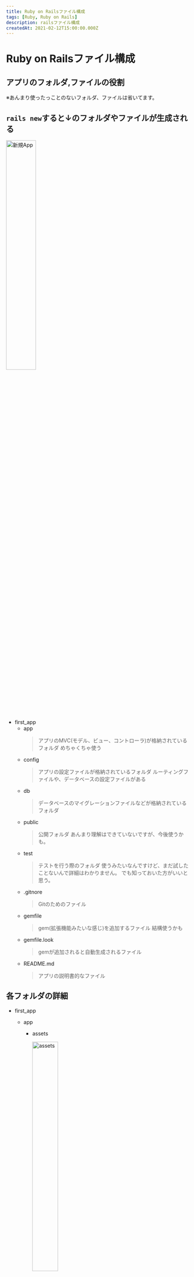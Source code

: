 ```yaml
---
title: Ruby on Railsファイル構成
tags: [Ruby, Ruby on Rails]
description: railsファイル構成
createdAt: 2021-02-12T15:00:00.000Z
---
```


# Ruby on Railsファイル構成

## アプリのフォルダ,ファイルの役割
  ※あんまり使ったっことのないフォルダ、ファイルは省いてます。
## `rails new`すると↓のフォルダやファイルが生成される
  <img src="/img/file/first_app.png" width="40%" alt="新規App">

  - first_app
    - app
      > アプリのMVC(モデル、ビュー、コントローラ)が格納されているフォルダ
        めちゃくちゃ使う
    - config
      > アプリの設定ファイルが格納されているフォルダ
        ルーティングファイルや、データベースの設定ファイルがある
    - db
      > データベースのマイグレーションファイルなどが格納されているフォルダ
    - public
      > 公開フォルダ
        あんまり理解はできていないですが、今後使うかも。
    - test
      > テストを行う際のフォルダ
        使うみたいなんですけど、まだ試したことないんで詳細はわかりません。
        でも知っておいた方がいいと思う。
    - .gitnore
      > Gitのためのファイル
    - gemfile
      > gem(拡張機能みたいな感じ)を追加するファイル
        結構使うかも
    - gemfile.look
      > gemが追加されると自動生成されるファイル
    - README.md
      > アプリの説明書的なファイル

## 各フォルダの詳細
  - first_app
    - app
      - assets

        <img src="/img/file/assetsforder.png" width="40%" alt="assets">

        > イメージファイルや、スタイルシート(CSSファイル)などを格納するフォルダ
          スタイルを編集したい場合は`assets/stylesheets/コントローラ名.scss`を開く

      - controllers

        <img src="/img/file/controllers.png" width="40%" alt="controllers">

        > コントローラーファイルが格納されている
          アクションなどを編集したい場合は`controllers/コントローラ名_controller.rb`を開く

      - models

        <img src="/img/file/models.png" width="40%" alt="models">

        > モデルファイルが格納されている
          バリテーションなどを編集したい場合は`models/モデル名.rb`を開く

      - views

        <img src="/img/file/views.png" width="40%" alt="views">

        > ビューファイルが格納されている
          各ページの見た目を編集したい場合は`views/コントローラ名/アクション名.html.erb`を開く

    - config

        <img src="/img/file/config.png" width="40%" alt="config">

      > ルーティングファイルが格納されている
        ルーティングを編集する場合は、`config/routes.rb`を開く
        データベースの設定のときは、`database.yml`ファイルを開く

    - db
      - migrate

        <img src="/img/file/db.png" width="40%" alt="migrate">

        > マイグレーションファイルが格納されている
          マイグレーションを編集する場合は`migrate/***********_create_モデル名.rb`を開く

## applicationファイルについて

  <img src="/img/file/applicationcss.png" width="40%" alt="applicationcss">

  いろんなフォルダに`application.css`のように`application.~`があると思いますが、これはアプリ全体のプログラムを記載できるファイルです。

  (例)
  ```css
  /* assets/stylesheets/application.css */

  h1 {
    color: red;
  }
  ```

  と編集すると全てのコントローラ、アクションページのh1の文字の色が赤になる。

### まとめ
  他にも大事なファイルがあると思うんですけど、とりあえずここまで分かってたら楽になるはずです！
  雑に作ったんで間違ってるとことか分かりにくい表現があるかもしれないんでいつでも文句言ってください笑
